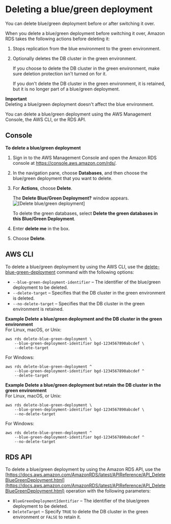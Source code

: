 # Deleting a blue/green deployment<a name="blue-green-deployments-deleting"></a>

You can delete blue/green deployment before or after switching it over\.

When you delete a blue/green deployment before switching it over, Amazon RDS takes the following actions before deleting it:

1. Stops replication from the blue environment to the green environment\.

1. Optionally deletes the DB cluster in the green environment\.

   If you choose to delete the DB cluster in the green environment, make sure deletion protection isn't turned on for it\.

   If you don't delete the DB cluster in the green environment, it is retained, but it is no longer part of a blue/green deployment\.

**Important**  
Deleting a blue/green deployment doesn't affect the blue environment\.

You can delete a blue/green deployment using the AWS Management Console, the AWS CLI, or the RDS API\.

## Console<a name="blue-green-deployments-deleting-console"></a>

**To delete a blue/green deployment**

1. Sign in to the AWS Management Console and open the Amazon RDS console at [https://console\.aws\.amazon\.com/rds/](https://console.aws.amazon.com/rds/)\.

1. In the navigation pane, choose **Databases**, and then choose the blue/green deployment that you want to delete\.

1. For **Actions**, choose **Delete**\.

   The **Delete Blue/Green Deployment?** window appears\.  
![\[Delete blue/green deployment\]](http://docs.aws.amazon.com/AmazonRDS/latest/AuroraUserGuide/images/blue-green-deployment-delete-aurora.png)

   To delete the green databases, select **Delete the green databases in this Blue/Green Deployment**\.

1. Enter **delete me** in the box\.

1. Choose **Delete**\.

## AWS CLI<a name="blue-green-deployments-deleting-cli"></a>

To delete a blue/green deployment by using the AWS CLI, use the [delete\-blue\-green\-deployment](https://docs.aws.amazon.com/cli/latest/reference/rds/delete-blue-green-deployment.html) command with the following options:
+ `--blue-green-deployment-identifier` – The identifier of the blue/green deployment to be deleted\.
+ `--delete-target` – Specifies that the DB cluster in the green environment is deleted\.
+ `--no-delete-target` – Specifies that the DB cluster in the green environment is retained\.

**Example Delete a blue/green deployment and the DB cluster in the green environment**  
For Linux, macOS, or Unix:  

```
aws rds delete-blue-green-deployment \
    --blue-green-deployment-identifier bgd-1234567890abcdef \
    --delete-target
```
For Windows:  

```
aws rds delete-blue-green-deployment ^
    --blue-green-deployment-identifier bgd-1234567890abcdef ^
    --delete-target
```

**Example Delete a blue/green deployment but retain the DB cluster in the green environment**  
For Linux, macOS, or Unix:  

```
aws rds delete-blue-green-deployment \
    --blue-green-deployment-identifier bgd-1234567890abcdef \
    --no-delete-target
```
For Windows:  

```
aws rds delete-blue-green-deployment ^
    --blue-green-deployment-identifier bgd-1234567890abcdef ^
    --no-delete-target
```

## RDS API<a name="blue-green-deployments-deleting-api"></a>

To delete a blue/green deployment by using the Amazon RDS API, use the [https://docs.aws.amazon.com/AmazonRDS/latest/APIReference/API_DeleteBlueGreenDeployment.html](https://docs.aws.amazon.com/AmazonRDS/latest/APIReference/API_DeleteBlueGreenDeployment.html) operation with the following parameters:
+ `BlueGreenDeploymentIdentifier` – The identifier of the blue/green deployment to be deleted\.
+ `DeleteTarget` – Specify `TRUE` to delete the DB cluster in the green environment or `FALSE` to retain it\.
